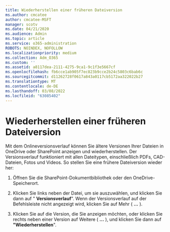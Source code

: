 ```yaml
---
title: Wiederherstellen einer früheren Dateiversion
ms.author: cmcatee
author: cmcatee-MSFT
manager: scotv
ms.date: 04/21/2020
ms.audience: Admin
ms.topic: article
ms.service: o365-administration
ROBOTS: NOINDEX, NOFOLLOW
ms.localizationpriority: medium
ms.collection: Adm_O365
ms.custom: ''
ms.assetid: a8117dea-2111-4275-9ca1-9c1f3e5667cf
ms.openlocfilehash: fb6cce1ab905f7ec823b9cce2b24c5803c6bab6c
ms.sourcegitcommit: d11262728f0617a843a0117cb5172aa322022b27
ms.translationtype: MT
ms.contentlocale: de-DE
ms.lasthandoff: 03/08/2022
ms.locfileid: "63085402"
---
```

# <a name="restore-a-previous-file-version"></a>Wiederherstellen einer früheren Dateiversion

Mit dem Onlineversionsverlauf können Sie ältere Versionen Ihrer Dateien in OneDrive oder SharePoint anzeigen und wiederherstellen. Der Versionsverlauf funktioniert mit allen Dateitypen, einschließlich PDFs, CAD-Dateien, Fotos und Videos. So stellen Sie eine frühere Dateiversion wieder her:
  
1. Öffnen Sie die SharePoint-Dokumentbibliothek oder den OneDrive-Speicherort.
    
2. Klicken Sie links neben der Datei, um sie auszuwählen, und klicken Sie dann auf " **Versionsverlauf**". Wenn der Versionsverlauf auf der Befehlsleiste nicht angezeigt wird, klicken Sie auf Mehr ( **...** ). 
    
3. Klicken Sie auf die Version, die Sie anzeigen möchten, oder klicken Sie rechts neben einer Version auf Weitere ( **...** ), und klicken Sie dann auf **"Wiederherstellen**".
    

